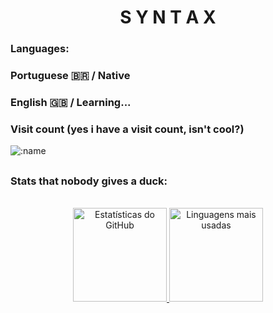 <h1 align="center"><strong>S Y N T A X</strong></h1>


### Languages: <br>
### Portuguese 🇧🇷 / Native<br>
### English 🇬🇧 / Learning...

### Visit count (yes i have a visit count, isn't cool?)
![:name](https://count.getloli.com/@:synthx7)

##

### Stats that nobody gives a duck:
<div  align="center" style="display: inline_block" style="width: 90%;"><br>
  <a href="https://github.com/SynthX7">
    <img height="150em" src="https://github-readme-stats.vercel.app/api?username=synthx7&show_icons=true&theme=dark" alt="Estatísticas do GitHub">
    <img height="150em" src="https://github-readme-stats.vercel.app/api/top-langs/?username=synthx7&layout=compact&theme=dark" alt="Linguagens mais usadas">
  </a>
</div>
